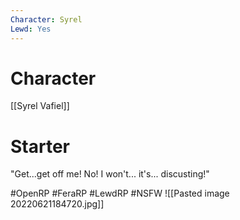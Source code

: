 ```yaml
---
Character: Syrel
Lewd: Yes
---
```

# Character
[[Syrel Vafiel]]

# Starter
"Get...get off me! No! I won't... it's... discusting!"

#OpenRP #FeraRP #LewdRP  #NSFW
![[Pasted image 20220621184720.jpg]]